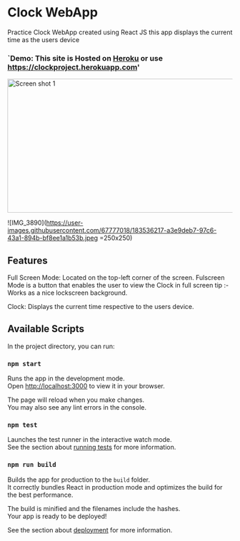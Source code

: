 # Clock WebApp

Practice Clock WebApp created using React JS
this app displays the current time as the users device

### `Demo: This site is Hosted on [Heroku](https://clockproject.herokuapp.com/) or use https://clockproject.herokuapp.com'

<img width="1417" alt="Screen shot 1" src="https://user-images.githubusercontent.com/67777018/183536233-eeb1f2f3-6574-49f2-a0f6-549d60ea7501.png" width=500 height= 300>

![IMG_3890](https://user-images.githubusercontent.com/67777018/183536217-a3e9deb7-97c6-43a1-894b-bf8ee1a1b53b.jpeg =250x250)

## Features
Full Screen Mode: Located on the top-left corner of the screen. Fulscreen Mode is a button that enables the user to view the Clock in full screen tip :- Works as a nice lockscreen background. 

Clock: Displays the current time respective to the users device.

## Available Scripts

In the project directory, you can run:

### `npm start`

Runs the app in the development mode.\
Open [http://localhost:3000](http://localhost:3000) to view it in your browser.

The page will reload when you make changes.\
You may also see any lint errors in the console.

### `npm test`

Launches the test runner in the interactive watch mode.\
See the section about [running tests](https://facebook.github.io/create-react-app/docs/running-tests) for more information.

### `npm run build`

Builds the app for production to the `build` folder.\
It correctly bundles React in production mode and optimizes the build for the best performance.

The build is minified and the filenames include the hashes.\
Your app is ready to be deployed!

See the section about [deployment](https://facebook.github.io/create-react-app/docs/deployment) for more information.


